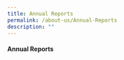 ```yaml
---
title: Annual Reports
permalink: /about-us/Annual-Reports
description: ""
---
```

#### Annual Reports
#### 